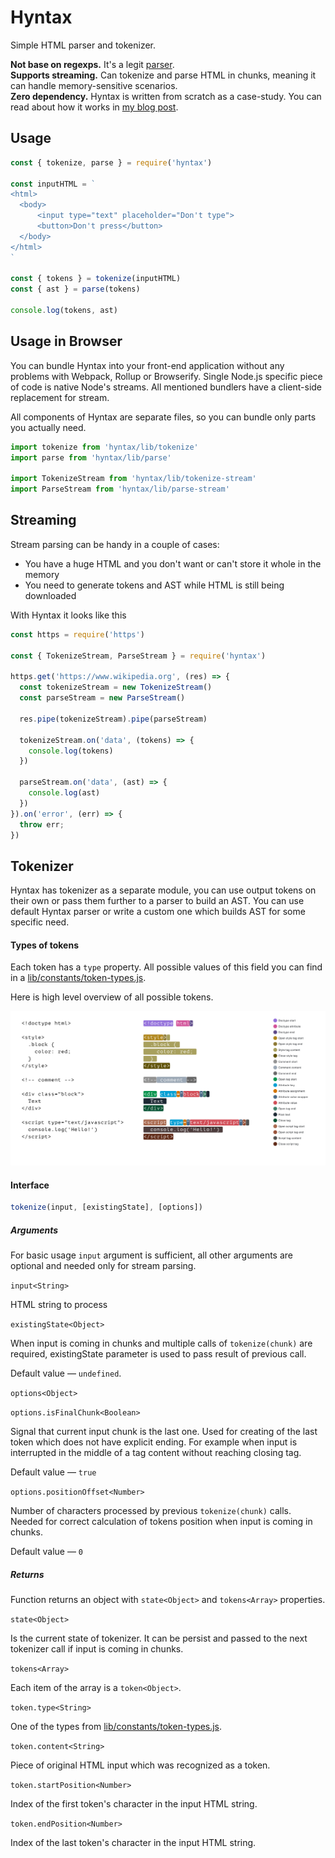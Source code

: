 # Hyntax

Simple HTML parser and tokenizer.

__Not base on regexps.__ It's a legit [parser](https://en.wikipedia.org/wiki/Parsing).  
__Supports streaming.__ Can tokenize and parse HTML in chunks, meaning it can handle memory-sensitive scenarios.  
__Zero dependency.__ Hyntax is written from scratch as a case-study. You can read about how it works in [my blog post](https://nikgarmash.com).

## Usage

```javascript
const { tokenize, parse } = require('hyntax')

const inputHTML = `
<html>
  <body>
      <input type="text" placeholder="Don't type"> 
      <button>Don't press</button>
  </body>
</html>
`

const { tokens } = tokenize(inputHTML)
const { ast } = parse(tokens)

console.log(tokens, ast)
```

## Usage in Browser

You can bundle Hyntax into your front-end application without any problems with Webpack, Rollup or Browserify. Single Node.js specific piece of code is native Node's streams. All mentioned bundlers have a client-side replacement for stream.

All components of Hyntax are separate files, so you can bundle only parts you actually need.

```javascript
import tokenize from 'hyntax/lib/tokenize'
import parse from 'hyntax/lib/parse'

import TokenizeStream from 'hyntax/lib/tokenize-stream'
import ParseStream from 'hyntax/lib/parse-stream'
```

## Streaming

Stream parsing can be handy in a couple of cases:

* You have a huge HTML and you don't want or can't store it whole in the memory
* You need to generate tokens and AST while HTML is still being downloaded

With Hyntax it looks like this

```javascript
const https = require('https')

const { TokenizeStream, ParseStream } = require('hyntax')

https.get('https://www.wikipedia.org', (res) => {
  const tokenizeStream = new TokenizeStream()
  const parseStream = new ParseStream()
  
  res.pipe(tokenizeStream).pipe(parseStream)

  tokenizeStream.on('data', (tokens) => {
    console.log(tokens)
  })
  
  parseStream.on('data', (ast) => {
    console.log(ast) 
  })
}).on('error', (err) => {
  throw err;
})
```

## Tokenizer

Hyntax has tokenizer as a separate module, you can use output tokens on their own or pass them further to a parser to build an AST. You can use default Hyntax parser or write a custom one which builds AST for some specific need.

#### Types of tokens

Each token has a `type` property. All possible values of this field you can 
find in a [lib/constants/token-types.js](https://github.com/).

Here is high level overview of all possible tokens.

![Overview of all possible tokens](./tokens-list.png)

#### Interface

```javascript
tokenize(input, [existingState], [options])
```

##### Arguments
For basic usage ```input``` argument is sufficient, all other arguments are 
optional and needed only for stream parsing.

```input<String>```

HTML string to process

```existingState<Object>```

When input is coming in chunks and multiple calls of ```tokenize(chunk)``` are required, existingState parameter is used to pass result of previous call.

Default value — ```undefined```.

```options<Object>```

```options.isFinalChunk<Boolean>```

Signal that current input chunk is the last one. Used for creating of the last 
token which does not have explicit ending. For example when input is 
interrupted in the middle of a tag content without reaching closing tag.

Default value — ```true```  

```options.positionOffset<Number>```

Number of characters processed by previous ```tokenize(chunk)``` calls. 
Needed for correct calculation of tokens position when input is coming in 
chunks.

Default value — ```0```  

##### Returns

Function returns an object with ```state<Object>``` and ```tokens<Array>``` properties. 

```state<Object>```

Is the current state of tokenizer. It can be persist and passed to the next tokenizer call if input is coming in chunks.

```tokens<Array>```

Each item of the array is a ```token<Object>```.

```token.type<String>```

One of the types from [lib/constants/token-types.js](https://github.com/).

```token.content<String>```

Piece of original HTML input which was recognized as a token.

```token.startPosition<Number>```

Index of the first token's character in the input HTML string.

```token.endPosition<Number>```

Index of the last token's character in the input HTML string.






